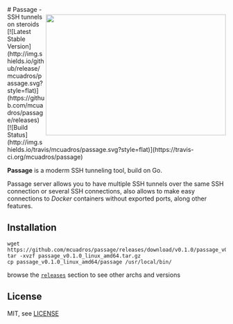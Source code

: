 <img src="https://i.imgsafe.org/c6c2d16.png" align="right" width="415" height="279px" vspace="20" />
# Passage - SSH tunnels on steroids [![Latest Stable Version](http://img.shields.io/github/release/mcuadros/passage.svg?style=flat)](https://github.com/mcuadros/passage/releases) [![Build Status](http://img.shields.io/travis/mcuadros/passage.svg?style=flat)](https://travis-ci.org/mcuadros/passage)




**Passage** is a moderm SSH tunneling tool, build on Go. 

Passage server allows you to have multiple SSH tunnels over the same SSH connection or several SSH connections, also allows to make easy connections to _Docker_ containers without exported ports, along other features.

Installation
------------

```
wget https://github.com/mcuadros/passage/releases/download/v0.1.0/passage_v0.1.0_linux_amd64.tar.gz
tar -xvzf passage_v0.1.0_linux_amd64.tar.gz
cp passage_v0.1.0_linux_amd64/passage /usr/local/bin/
```

browse the [`releases`](https://github.com/tyba/beanstool/releases) section to see other archs and versions

License
-------

MIT, see [LICENSE](LICENSE)


